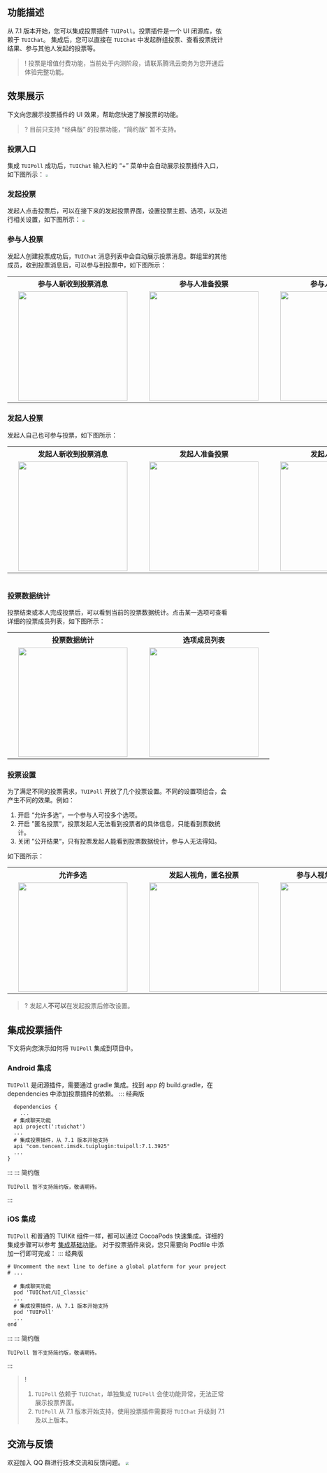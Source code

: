 
## 功能描述
从 7.1 版本开始，您可以集成投票插件 `TUIPoll`。投票插件是一个 UI 闭源库，依赖于 `TUIChat`。
集成后，您可以直接在 `TUIChat` 中发起群组投票、查看投票统计结果、参与其他人发起的投票等。

> ! 投票是增值付费功能，当前处于内测阶段，请联系腾讯云商务为您开通后体验完整功能。

## 效果展示
下文向您展示投票插件的 UI 效果，帮助您快速了解投票的功能。

> ? 目前只支持 “经典版” 的投票功能，“简约版” 暂不支持。

### 投票入口
集成 `TUIPoll` 成功后，`TUIChat` 输入栏的 “+” 菜单中会自动展示投票插件入口，如下图所示：
<img src="https://qcloudimg.tencent-cloud.cn/raw/b6ffaf77543f71ea0882bb06e9fb3cb1.jpg" style="zoom:32%;"/> 

### 发起投票
发起人点击投票后，可以在接下来的发起投票界面，设置投票主题、选项，以及进行相关设置，如下图所示：
<img src="https://qcloudimg.tencent-cloud.cn/raw/376933dc2d9ebb0bfc0ad27813262b8f.jpg" style="zoom:32%;"/> 


### 参与人投票
发起人创建投票成功后，`TUIChat` 消息列表中会自动展示投票消息。群组里的其他成员，收到投票消息后，可以参与到投票中，如下图所示：
<table style="text-align:center;vertical-align:middle;width:900px">
  <tr>
    <th style="text-align:center;" width="300px">参与人新收到投票消息<br></th>
    <th style="text-align:center;" width="300px">参与人准备投票<br></th>
    <th style="text-align:center;" width="300px">参与人完成投票<br></th>
  </tr>
  <tr>
    <td style="text-align:center;"><img style="width:250px" src="https://qcloudimg.tencent-cloud.cn/raw/ed568364691d88ab4c12c3d84ba584e3.jpg"/></td>
    <td style="text-align:center;"><img style="width:250px" src="https://qcloudimg.tencent-cloud.cn/raw/7f6a62ec3c4762d72d8d67ca188e2893.jpg"/></td>
    <td style="text-align:center;"><img style="width:250px" src="https://qcloudimg.tencent-cloud.cn/raw/37d5e4aff7cded1eb5a601369c9dfbd1.jpg"/></td>
	 </tr>
</table>

### 发起人投票
发起人自己也可参与投票，如下图所示：
<table style="text-align:center;vertical-align:middle;width:900px">
  <tr>
    <th style="text-align:center;" width="300px">发起人新收到投票消息<br></th>
    <th style="text-align:center;" width="300px">发起人准备投票<br></th>
    <th style="text-align:center;" width="300px">发起人完成投票<br></th>
  </tr>
  <tr>
    <td style="text-align:center;"><img style="width:250px" src="https://qcloudimg.tencent-cloud.cn/raw/95893bba3a6aa952c35a72b96e53cffe.jpg"/></td>
    <td style="text-align:center;"><img style="width:250px" src="https://qcloudimg.tencent-cloud.cn/raw/f3d34290ef8e2ef07e83885379f75953.jpg"/></td>
    <td style="text-align:center;"><img style="width:250px" src="https://qcloudimg.tencent-cloud.cn/raw/6e64e14ea3248375eda27b316d472efb.jpg"/></td>
	 </tr>
</table>
<img src="" style="zoom:30%;"/> 

### 投票数据统计
投票结束或本人完成投票后，可以看到当前的投票数据统计。点击某一选项可查看详细的投票成员列表，如下图所示：
<table style="text-align:center;vertical-align:middle;width:600px">
  <tr>
    <th style="text-align:center;" width="300px">投票数据统计<br></th>
    <th style="text-align:center;" width="300px">选项成员列表<br></th>
  </tr>
  <tr>
    <td style="text-align:center;"><img style="width:250px" src="https://qcloudimg.tencent-cloud.cn/raw/80db6ff4fbb5e85bae7b8966c3ac4774.jpg"/></td>
    <td style="text-align:center;"><img style="width:250px" src="https://qcloudimg.tencent-cloud.cn/raw/977f134f307a1ac7a74a8fb612ef1272.jpg"/></td>
	 </tr>
</table>

### 投票设置
为了满足不同的投票需求，`TUIPoll` 开放了几个投票设置。不同的设置项组合，会产生不同的效果。例如：
1. 开启 “允许多选“，一个参与人可投多个选项。
2. 开启 ”匿名投票“，投票发起人无法看到投票者的具体信息，只能看到票数统计。
3. 关闭 ”公开结果“，只有投票发起人能看到投票数据统计，参与人无法得知。

如下图所示：
<table style="text-align:center;vertical-align:middle;width:900px">
  <tr>
    <th style="text-align:center;" width="300px">允许多选<br></th>
    <th style="text-align:center;" width="300px">发起人视角，匿名投票<br></th>
    <th style="text-align:center;" width="300px">参与人视角，不公开结果<br></th>
  </tr>
  <tr>
    <td style="text-align:center;"><img style="width:250px" src="https://qcloudimg.tencent-cloud.cn/raw/1dec38386f57ce383963fc0e1a18d9df.jpg"/></td>
    <td style="text-align:center;"><img style="width:250px" src="https://qcloudimg.tencent-cloud.cn/raw/fd1dde6db3f2004995fe7399be9c0824.jpg"/></td>
    <td style="text-align:center;"><img style="width:250px" src="https://qcloudimg.tencent-cloud.cn/raw/67a32cc729a15920e2e27d4e1fcd819c.jpg"/></td>
	 </tr>
</table>

> ? 发起人**不可以**在发起投票后修改设置。

## 集成投票插件
下文将向您演示如何将 `TUIPoll` 集成到项目中。

### Android 集成
`TUIPoll` 是闭源插件，需要通过 gradle 集成。找到 app 的 build.gradle，在 dependencies 中添加投票插件的依赖。
<dx-tabs>
::: 经典版
  ```
	dependencies {
	  ...
    # 集成聊天功能
    api project(':tuichat')
    ...
    # 集成投票插件，从 7.1 版本开始支持
    api "com.tencent.imsdk.tuiplugin:tuipoll:7.1.3925"
    ...
  }
  ```
:::
::: 简约版
  ```
  TUIPoll 暂不支持简约版，敬请期待。
  ```
:::
</dx-tabs>

### iOS 集成
`TUIPoll` 和普通的 TUIKit 组件一样，都可以通过 CocoaPods 快速集成。详细的集成步骤可以参考 [集成基础功能](https://cloud.tencent.com/document/product/269/37060)。
对于投票插件来说，您只需要向 Podfile 中添加一行即可完成：
<dx-tabs>
::: 经典版
  ```
  # Uncomment the next line to define a global platform for your project
  # ...

    # 集成聊天功能
    pod 'TUIChat/UI_Classic' 
    ...
    # 集成投票插件，从 7.1 版本开始支持
    pod 'TUIPoll'
    ...
  end
  ```
:::
::: 简约版
  ```
  TUIPoll 暂不支持简约版，敬请期待。
  ```
:::
</dx-tabs>

> ! 
> 1. `TUIPoll` 依赖于 `TUIChat`，单独集成 `TUIPoll` 会使功能异常，无法正常展示投票界面。
> 2. `TUIPoll` 从 7.1 版本开始支持，使用投票插件需要将 `TUIChat` 升级到 7.1 及以上版本。


## 交流与反馈[](id:feedback)
欢迎加入 QQ 群进行技术交流和反馈问题。
<img src="https://im.sdk.qcloud.com/tools/resource/officialwebsite/pictures/doc_tuikit_qq_group.jpg" style="zoom:40%;"/>
